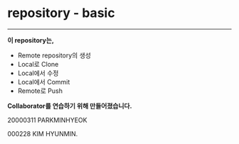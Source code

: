 # repository - basic
 ---  
**이 repository는,**

*  Remote repository의 생성  
*  Local로 Clone
*  Local에서 수정
*  Local에서 Commit
*  Remote로 Push  
 
**Collaborator를 연습하기 위해 만들어졌습니다.**

20000311 PARKMINHYEOK

000228 KIM HYUNMIN.

